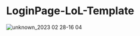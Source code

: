 # LoginPage-LoL-Template

![unknown_2023 02 28-16 04](https://user-images.githubusercontent.com/102559935/221954425-56425a8a-dacb-4971-8f21-ec5ce5ada21f.gif)
